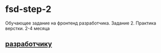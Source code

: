 # fsd-step-2
Обучающее задание на фронтенд разработчика. Задание 2. Практика верстки. 2-4 месяца

[разработчику](develop.md)
---